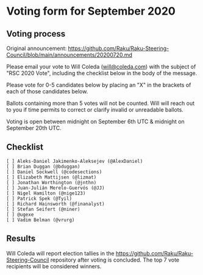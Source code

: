 # Voting form for September 2020

## Voting process

Original announcement: https://github.com/Raku/Raku-Steering-Council/blob/main/announcements/20200720.md

Please email your vote to Will Coleda (will@coleda.com) with the subject of "RSC 2020 Vote", including the checklist below in the body of the message.

Please vote for 0-5 candidates below by placing an "X" in the brackets of each of those candidates below.

Ballots containing more than 5 votes will not be counted. Will will reach out to you if time permits to correct or clarify invalid or unreadable ballots.

Voting is open between midnight on September 6th UTC & midnight on September 20th UTC.

## Checklist

```
[ ] Aleks-Daniel Jakimenko-Aleksejev (@AlexDaniel)
[ ] Brian Duggan (@bduggan)
[ ] Daniel Sockwell (@codesections)
[ ] Elizabeth Mattijsen (@lizmat)
[ ] Jonathan Worthington (@jnthn)
[ ] Juan-Julián Merelo-Guervós (@JJ)
[ ] Nigel Hamilton (@nige123)
[ ] Patrick Spek (@Tyil)
[ ] Richard Hainsworth (@finanalyst)
[ ] Stefan Seifert (@niner)
[ ] @ugexe
[ ] Vadim Belman (@vrurg)
```
## Results

Will Coleda will report election tallies in the https://github.com/Raku/Raku-Steering-Council repository after voting is concluded. The top 7 vote recipients will be considered winners.
